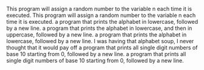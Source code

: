This program will assign a random number to the variable n each time it is executed.
This program will assign a random number to the variable n each time it is executed.
 a program that prints the alphabet in lowercase, followed by a new line.
 a program that prints the alphabet in lowercase, and then in uppercase, followed by a new line.
a program that prints the alphabet in lowercase, followed by a new line.
 I was having that alphabet soup, I never thought that it would pay off
a program that prints all single digit numbers of base 10 starting from 0, followed by a new line.
a program that prints all single digit numbers of base 10 starting from 0, followed by a new line.
